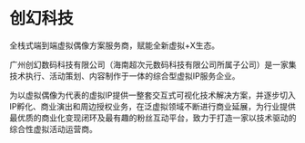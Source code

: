 # 创幻科技

全栈式端到端虚拟偶像方案服务商，赋能全新虚拟+X生态。

广州创幻数码科技有限公司（海南超次元数码科技有限公司所属子公司）是一家集技术执行、活动策划、内容制作于一体的综合型虚拟IP服务企业。

为以虚拟偶像为代表的虚拟IP提供一整套交互式可视化技术解决方案，并逐步切入IP孵化、商业演出和周边授权业务，在泛虚拟领域不断进行商业延展，为行业提供最优质的商业化变现闭环及最有趣的粉丝互动平台，致力于打造一家以技术驱动的综合性虚拟活动运营商。
